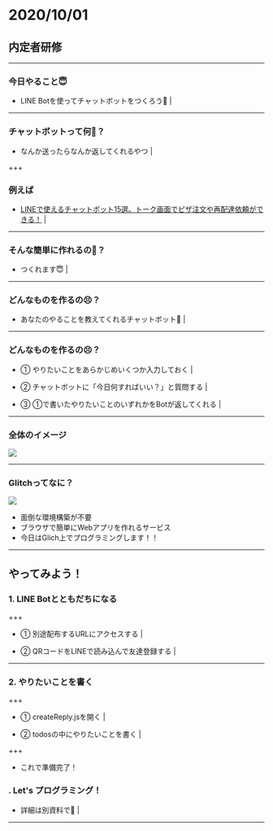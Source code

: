 # 2020/10/01
## 内定者研修

---

### 今日やること😇

- LINE Botを使ってチャットボットをつくろう💪 |

---

### チャットボットって何🤔？

- なんか送ったらなんか返してくれるやつ |

+++

### 例えば

- [LINEで使えるチャットボット15選。トーク画面でピザ注文や再配達依頼ができる！](https://mag.app-liv.jp/archive/64844) |

---

### そんな簡単に作れるの🥺？

- つくれます😇 |

---

### どんなものを作るの😣？

- あなたのやることを教えてくれるチャットボット🤗 |

---

### どんなものを作るの😣？

- ① やりたいことをあらかじめいくつか入力しておく |

- ② チャットボットに「今日何すればいい？」と質問する |

- ③ ①で書いたやりたいことのいずれかをBotが返してくれる |

---

### 全体のイメージ

<img src="https://s3.us-west-2.amazonaws.com/secure.notion-static.com/62efad50-f5af-4497-9e06-c539c888cb92/20200928_line_bot.png?X-Amz-Algorithm=AWS4-HMAC-SHA256&X-Amz-Credential=AKIAT73L2G45O3KS52Y5%2F20200928%2Fus-west-2%2Fs3%2Faws4_request&X-Amz-Date=20200928T051645Z&X-Amz-Expires=86400&X-Amz-Signature=d6157cdfaf23743b6c03ac1697b18d7c2182955c8dc93ddef3ed145ea3e1785e&X-Amz-SignedHeaders=host&response-content-disposition=filename%20%3D%2220200928_line_bot.png%22" style="max-width: 100%;">

---

### Glitchってなに？

<img src="https://s3.us-west-2.amazonaws.com/secure.notion-static.com/18ed1669-bc7a-4763-bdca-9312c2e97714/Untitled.png?X-Amz-Algorithm=AWS4-HMAC-SHA256&X-Amz-Credential=AKIAT73L2G45O3KS52Y5%2F20200928%2Fus-west-2%2Fs3%2Faws4_request&X-Amz-Date=20200928T053057Z&X-Amz-Expires=86400&X-Amz-Signature=ee27c47ca8ebc1788a0ccb0142eae80983773d90da8b56594494c131940ce322&X-Amz-SignedHeaders=host&response-content-disposition=filename%20%3D%22Untitled.png%22" style="max-height: 25%;">

- 面倒な環境構築が不要
- ブラウザで簡単にWebアプリを作れるサービス
- 今日はGlich上でプログラミングします！！

---

## やってみよう！

### 1. LINE Botとともだちになる

+++

- ① 別途配布するURLにアクセスする |

- ② QRコードをLINEで読み込んで友達登録する |

---

### 2. やりたいことを書く

+++

- ① createReply.jsを開く |

- ② todosの中にやりたいことを書く |

+++

- これで準備完了！

### . Let's プログラミング！
- 詳細は別資料で👋 |

---
